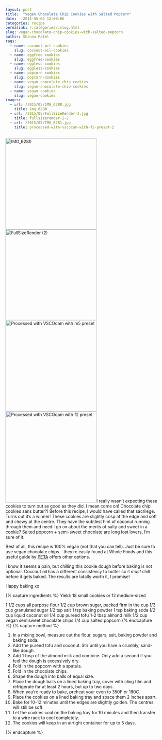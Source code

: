 ```yaml
---
layout: post
title:  "Vegan Chocolate Chip Cookies with Salted Popcorn"
date:   2015-05-05 12:00:06
categories: recipe
permalink: /:categories/:slug.html
slug: vegan-chocolate-chip-cookies-with-salted-popcorn
author: Shanna Patel
tags: 
  - name: coconut oil cookies
    slug: coconut-oil-cookies
  - name: eggfree cookies
    slug: eggfree-cookies
  - name: eggless cookies
    slug: eggless-cookies
  - name: popcorn cookies
    slug: popcorn-cookies
  - name: vegan chocolate chip cookies
    slug: vegan-chocolate-chip-cookies
  - name: vegan cookies
    slug: vegan-cookies
images: 
  - url: /2015/05/IMG_6280.jpg
    title: img_6280
  - url: /2015/05/FullSizeRender-2.jpg
    title: fullsizerender-2-2
  - url: /2015/05/IMG_6281.jpg
    title: processed-with-vscocam-with-f2-preset-2
---
```

<p><a href="http://shannawashungry.com/wp-content/uploads/2015/05/IMG_6280.jpg"><img alt="IMG_6280" class="alignnone size-medium wp-image-391" height="300" src="http://shannawashungry.com/wp-content/uploads/2015/05/IMG_6280-300x300.jpg" width="300"/></a> <a href="http://shannawashungry.com/wp-content/uploads/2015/05/FullSizeRender-2.jpg"><img alt="FullSizeRender (2)" class="alignnone size-medium wp-image-392" height="298" src="http://shannawashungry.com/wp-content/uploads/2015/05/FullSizeRender-2-300x298.jpg" width="300"/></a><a href="http://shannawashungry.com/wp-content/uploads/2015/05/FullSizeRender-3.jpg"><img alt="Processed with VSCOcam with m5 preset" class="alignnone size-medium wp-image-390" height="300" src="http://shannawashungry.com/wp-content/uploads/2015/05/FullSizeRender-3-300x300.jpg" width="300"/></a><a href="http://shannawashungry.com/wp-content/uploads/2015/05/IMG_6281.jpg"><img alt="Processed with VSCOcam with f2 preset" class="alignnone size-medium wp-image-393" height="300" src="http://shannawashungry.com/wp-content/uploads/2015/05/IMG_6281-300x300.jpg" width="300"/></a>I really wasn’t expecting these cookies to turn out as good as they did. I mean come on! Chocolate chip cookies sans butter?! Before this recipe, I would have called that sacrilege. Turns out it’s a winner! These cookies are slightly crisp at the edge and soft and chewy at the centre. They have the subtlest hint of coconut running through them and need I go on about the merits of salty and sweet in a cookie? Salted popcorn + semi-sweet chocolate are long lost lovers, I’m sure of it.</p>
<p>Best of all, this recipe is 100% vegan (not that you can tell). Just be sure to use vegan chocolate chips – they’re easily found at Whole Foods and this useful guide by <a href="http://www.peta.org/living/food/definitive-guide-vegan-chocolate/">PETA</a> offers other options.</p>
<p>I know it seems a pain, but chilling this cookie dough before baking is not optional. Coconut oil has a different consistency to butter so it <em>must</em> chill before it gets baked. The results are totally worth it, I promise!</p>
<p>Happy baking xo</p>
{% capture ingredients %}
Yield: 18 small cookies or 12 medium-sized 

1 1/2 cups all purpose flour
1/2 cup brown sugar, packed firm in the cup
1/3 cup granulated sugar
1/2 tsp salt
1 tsp baking powder
1 tsp baking soda
1/2 cup liquid coconut oil
1/4 cup pureed tofu
1-2 tbsp almond milk
1/2 cup vegan semisweet chocolate chips
1/4 cup salted popcorn
{% endcapture %}
{% capture method %}
<ol>
<li>In a mixing bowl, measure out the flour, sugars, salt, baking powder and baking soda.</li>
<li>Add the pureed tofu and coconut. Stir until you have a crumbly, sand-like dough.</li>
<li>Add 1 tbsp of the almond milk and combine. Only add a second if you feel the dough is excessively dry.</li>
<li>Fold in the popcorn with a spatula.</li>
<li>Fold in the chocolate chips.</li>
<li>Shape the dough into balls of equal size.</li>
<li>Place the dough balls on a lined baking tray, cover with cling film and refrigerate for at least 2 hours, but up to two days.</li>
<li>When you're ready to bake, preheat your oven to 350F or 180C.</li>
<li>Place the cookies on a lined baking tray and space them 2 inches apart.</li>
<li>Bake for 10-12 minutes until the edges are slightly golden. The centres will still be soft.</li>
<li>Let the cookies cool on the baking tray for 10 minutes and then transfer to a wire rack to cool completely.</li>
<li>The cookies will keep in an airtight container for up to 5 days.</li>
</ol>
{% endcapture %}
